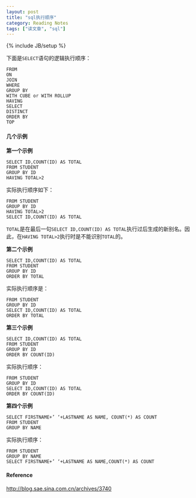 ```yaml
---
layout: post
title: "sql执行顺序"
category: Reading Notes
tags: ["读文章", "sql"]
---
```

{% include JB/setup %}

下面是`SELECT`语句的逻辑执行顺序：

	FROM
	ON
	JOIN
	WHERE
	GROUP BY
	WITH CUBE or WITH ROLLUP
	HAVING
	SELECT
	DISTINCT
	ORDER BY
	TOP

#### 几个示例

**第一个示例**

	SELECT ID,COUNT(ID) AS TOTAL
	FROM STUDENT
	GROUP BY ID
	HAVING TOTAL>2

实际执行顺序如下：

	FROM STUDENT
	GROUP BY ID
	HAVING TOTAL>2
	SELECT ID,COUNT(ID) AS TOTAL

`TOTAL`是在最后一句`SELECT ID,COUNT(ID) AS TOTAL`执行过后生成的新别名。因此，在`HAVING TOTAL>2`执行时是不能识别`TOTAL`的。

**第二个示例**

	SELECT ID,COUNT(ID) AS TOTAL
	FROM STUDENT
	GROUP BY ID
	ORDER BY TOTAL

实际执行顺序是：
	
	FROM STUDENT
	GROUP BY ID
	SELECT ID,COUNT(ID) AS TOTAL
	ORDER BY TOTAL

**第三个示例**
	
	SELECT ID,COUNT(ID) AS TOTAL
	FROM STUDENT
	GROUP BY ID
	ORDER BY COUNT(ID)
	
实际执行顺序：

	FROM STUDENT
	GROUP BY ID
	SELECT ID,COUNT(ID) AS TOTAL
	ORDER BY COUNT(ID)
	
**第四个示例**

	SELECT FIRSTNAME+’ ‘+LASTNAME AS NAME, COUNT(*) AS COUNT
	FROM STUDENT
	GROUP BY NAME
	
实际执行顺序：

	FROM STUDENT
	GROUP BY NAME
	SELECT FIRSTNAME+’ ‘+LASTNAME AS NAME,COUNT(*) AS COUNT


#### Reference

http://blog.sae.sina.com.cn/archives/3740